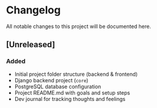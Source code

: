 # Changelog

All notable changes to this project will be documented here.

## [Unreleased]
### Added
- Initial project folder structure (backend & frontend)
- Django backend project (`core`)
- PostgreSQL database configuration
- Project README.md with goals and setup steps
- Dev journal for tracking thoughts and feelings
